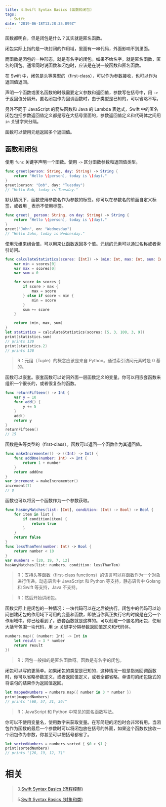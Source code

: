 ```yaml
---
title: 4.Swift Syntax Basics (函数和闭包)
tags:
  - Swift
date: "2019-06-18T13:28:35.099Z"
---
```


函数都明白，但是闭包是什么？其实就是匿名函数。

闭包实际上指的是一块封闭的作用域，里面有一串代码，外面影响不到里面。

而函数是闭包的一种形态，就是有名字的闭包。如果不给名字，就是匿名函数，匿名的闭包。通常同时说函数和闭包时，应该是在说一般函数和匿名函数。

在 Swift 中，闭包是头等类型的（first-class），可以作为参数接收，也可以作为返回值返回。

<!-- more -->

声明一个函数或匿名函数的时候需要定义参数和返回值，参数写在括号中，用 `->` 于返回值分隔开。匿名闭包作为回调函数时，由于类型是已知的，可以省略不写。

另外不同于 JavaScript 的箭头函数和 Java 的 Lambda 表达式，Swift 中的匿名闭包包括参数返回值定义都是写在大括号里面的，参数返回值定义和代码体之间用 `in` 关键字来分隔。

函数可以使用元组返回多个返回值。

## 函数和闭包

使用 `func` 关键字声明一个函数。使用 `->` 区分函数参数和返回值类型。

```swift
func greet(person: String, day: String) -> String {
    return "Hello \(person), today is \(day)."
}
greet(person: "Bob", day: "Tuesday")
// "Hello Bob, today is Tuesday."
```

默认情况下，函数使用参数名作为参数的标签。你可以在参数名的前面自定义标签，或者用 `_` 表示不使用标签。

```swift
func greet(_ person: String, on day: String) -> String {
    return "Hello \(person), today is \(day)."
}
greet("John", on: "Wednesday")
// "Hello John, today is Wednesday."
```

使用元组来组合值，可以用来让函数返回多个值。元组的元素可以通过名称或者索引访问。

```swift
func calculateStatistics(scores: [Int]) -> (min: Int, max: Int, sum: Int) {
    var min = scores[0]
    var max = scores[0]
    var sum = 0

    for score in scores {
        if score > max {
            max = score
        } else if score < min {
            min = score
        }
        sum += score
    }

    return (min, max, sum)
}
let statistics = calculateStatistics(scores: [5, 3, 100, 3, 9])
print(statistics.sum)
// prints 120
print(statistics.2)
// prints 120
```

> R：元组（Tuple）的概念应该是来自 Python。通过索引访问元素时是 0 基的。

函数可以嵌套。嵌套函数可以访问外面一层函数定义的变量。你可以用嵌套函数来组织一个很长的，或者很复杂的函数。

```swift
func returnFifteen() -> Int {
    var y = 10
    func add() {
        y += 5
    }
    add()
    return y
}
returnFifteen()
// 15
```

函数是头等类型的（first-class）。函数可以返回一个函数作为其返回值。

```swift
func makeIncrementer() -> ((Int) -> Int) {
    func addOne(number: Int) -> Int {
        return 1 + number
    }
    return addOne
}
var increment = makeIncrementer()
increment(7)
// 8
```

函数也可以将另一个函数作为一个参数获取。

```swift
func hasAnyMatches(list: [Int], condition: (Int) -> Bool) -> Bool {
    for item in list {
        if condition(item) {
            return true
        }
    }
    return false
}
func lessThanTen(number: Int) -> Bool {
    return number < 10
}
var numbers = [20, 19, 7, 12]
hasAnyMatches(list: numbers, condition: lessThanTen)
```

> R：支持头等函数（first-class functions）的语言可以将函数作为一个对象进行传递。动态语言中 JavaScript 和 Python 等支持，静态语言中 Golang 和 Swift 等支持，Java 不支持。

> R：然后开始讲闭包。

函数实际上是闭包的一种情况：一块代码可以在之后被执行。闭包中的代码可以访问创建闭包的作用域下可用的变量和函数，即使当你真正执行它的时候是在另一个作用域中。你已经看到了，嵌套函数就是这样的。可以创建一个匿名的闭包，使用大括号包围一块代码，用 `in` 关键字分隔参数返回值定义和代码体。

```swift
numbers.map({ (number: Int) -> Int in
    let result = 3 * number
    return result
})
```

> R：闭包一般指的是匿名函数呀。函数是有名字的闭包。

闭包可以写的更简单。如果闭包的类型是已知的，这种情况一般是指派回调函数时，你可以省略参数定义，或者返回值定义，或者全都省略。单语句的闭包隐式的将语句的结果作为返回值返回。

```swift
let mappedNumbers = numbers.map({ number in 3 * number })
print(mappedNumbers)
// prints "[60, 57, 21, 36]"
```

> R：JavaScript 和 Python 中常见的匿名函数写法。

你可以不使用变量名，使用数字来获取变量。在写简短的闭包时会非常有用。当闭包作为函数的最后一个参数时可以将闭包放在括号的外面，如果这个函数仅接收一个闭包作为参数，你甚至可以把括号都省了。

```swift
let sortedNumbers = numbers.sorted { $0 > $1 }
print(sortedNumbers)
// prints "[20, 19, 12, 7]"
```

# 相关

> 3.[Swift Syntax Basics (流程控制)](https://github.com/zfanli/notes/blob/master/swift/3.SyntaxBasicsPart2.md)
>
> 5.[Swift Syntax Basics (对象和类)](<https://github.com/zfanli/notes/blob/master/swift/5.SyntaxBasics(Objects&Classes).md>)
